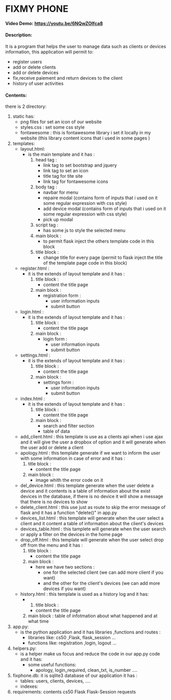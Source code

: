 # FIXMY PHONE
#### Video Demo:  <https://youtu.be/6NQwZOIfca8>
#### Description:
It is a program that helps the user to manage data such as clients or devices information, this application will permit to:
- register users 
- add or delete clients
- add or delete devices
- fix,receive paiement and return devices to the client
- history of user activities 
#### Centents:
there is 2 directory:
1. static has:
	- png files for set an icon of our website 
	- styles.css : set some css style
	- fontawesome : this is fontawesome library i set it locally in my website (this library content icons that i used in some pages )
2. templates:
	- layout.html:
		- is the main template and it has :
			1. head tag : 
				- link tag to set bootstrap and jquery 
				- link tag to set an icon 
				- title tag for tite site
				- link tag for fontawesome icons
			2. body tag : 
				- navbar for menu
				- repaire modal (contains form of inputs that i used on it some regular expression with css style)
				- add device modal (contains form of inputs that i used on it some regular expression with css style)
				- pick up modal
			3. script tag :
				- has some js to style the selected menu
			4. main block :
				- to permit flask inject the others template code in this block
			5. title block :
				- change title for every page (permit to flask inject the title of the template page code in this block)
	- register.html :
		- it is the extends of layout template and it has :
			1. title block :
				- content the title page
			2. main block :
				- registration form :
					- user information inputs 
					- submit button
	- login.html :
		- it is the extends of layout template and it has :
			1. title block :
				- content the title page
			2. main block :
				- login form :
					- user information inputs
					- submit button
	- settings.html :
		- it is the extends of layout template and it has :
			1. title block :
				- content the title page
			2. main block :
				- settings form :
					- user information inputs
					- submit button
	- index.html :
		- it is the extends of layout template and it has :
			1. title block :
				- content the title page
			2. main block :
				- search and filter section
				- table of data
	- add_client.html :
	this template is use as a clients api when i use ajax and it will give the user a dropbox of option and it will generate when the user add or delete a client
	- apology.html :
	this template generate if we want to inform the user with some information in case of error and it has :
		1. title block :
			- content the title page
		2. main block :
			- image whith the error code on it
	- del_device.html :
	this template generate when the user delete a device and it contents is a table of information about the exist devices in the database, if there is no device it will show a message that there is no devices to show
	- delete_client.html :
	this use just as route to skip the error message of flask and it has a function "delete()" in app.py
	- devices_list.html :
	this template will generate when the user select a client and it content a table of information about the client's devices 	
	- devices_table.html :
	this tamplete will generate when the user search or apply a filter on the devices in the home page 
	- drop_off.html :
	this template will generate when the user select drop off from the menu and it has :
		1. title block :
			- content the title page
		2. main block :
			- here we have two sections :
				- one for the selected client (we can add more client if you want)
				- and the other for the client's devices (we can add more devices if you want)
	- history.html :
	this template is used as a history log and it has:
		- 1. title block :
			- content the title page
		2. main block :
		table of infotmation about what happened and at what time
2. app.py:
   	- is the python application and it has libraries ,functions and routes :
   	  	- libraries like: cs50 ,Flask, flask_session ...
   	  	- functions like: registration ,login, logout ...
3. helpers.py:
   	- is a helper make us focus and reduce the code in our app.py code and it has:
   		- some useful functions:
   	   		- apology, login_required, clean_txt, is_number ....
4. fixphone.db: it is sqlite3 database of our application it has :
   	- tables: users, clients, devices, ....
	- indexes: 
5. requirements: contents cs50 Flask Flask-Session requests

